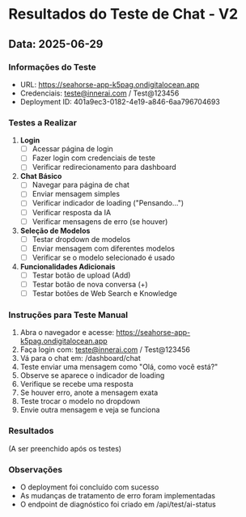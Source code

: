 # Resultados do Teste de Chat - V2
## Data: 2025-06-29

### Informações do Teste
- URL: https://seahorse-app-k5pag.ondigitalocean.app
- Credenciais: teste@innerai.com / Test@123456
- Deployment ID: 401a9ec3-0182-4e19-a846-6aa796704693

### Testes a Realizar

1. **Login**
   - [ ] Acessar página de login
   - [ ] Fazer login com credenciais de teste
   - [ ] Verificar redirecionamento para dashboard

2. **Chat Básico**
   - [ ] Navegar para página de chat
   - [ ] Enviar mensagem simples
   - [ ] Verificar indicador de loading ("Pensando...")
   - [ ] Verificar resposta da IA
   - [ ] Verificar mensagens de erro (se houver)

3. **Seleção de Modelos**
   - [ ] Testar dropdown de modelos
   - [ ] Enviar mensagem com diferentes modelos
   - [ ] Verificar se o modelo selecionado é usado

4. **Funcionalidades Adicionais**
   - [ ] Testar botão de upload (Add)
   - [ ] Testar botão de nova conversa (+)
   - [ ] Testar botões de Web Search e Knowledge

### Instruções para Teste Manual

1. Abra o navegador e acesse: https://seahorse-app-k5pag.ondigitalocean.app
2. Faça login com: teste@innerai.com / Test@123456
3. Vá para o chat em: /dashboard/chat
4. Teste enviar uma mensagem como "Olá, como você está?"
5. Observe se aparece o indicador de loading
6. Verifique se recebe uma resposta
7. Se houver erro, anote a mensagem exata
8. Teste trocar o modelo no dropdown
9. Envie outra mensagem e veja se funciona

### Resultados
(A ser preenchido após os testes)

### Observações
- O deployment foi concluído com sucesso
- As mudanças de tratamento de erro foram implementadas
- O endpoint de diagnóstico foi criado em /api/test/ai-status